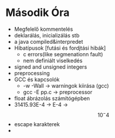 # Második Óra
- Megfelelő kommentelés 
- deklarálás, inicializálás stb
-  a java compiled&interpredet
-  Hibatípusok [futási és fordjtási hibák]
    -  c errors(like segmenationn fault)
    -  nem definiált viselkedés
- signed and unsigned integers
- preprocessing
- GCC és kapcsolók
    - -w -Wall -> warningok kiirása (gcc)
    - gcc -E pp.c -> preprocessor
- float ábrázolás számítógépben
- 31415.93E-4 -> E-4 -> $$ 10^-4 $$
-  escape karakterek
-

